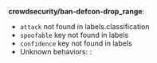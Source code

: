 **crowdsecurity/ban-defcon-drop_range**:
  - `attack` not found in labels.classification
  - `spoofable` key not found in labels
  - `confidence` key not found in labels
  - Unknown behaviors: :
